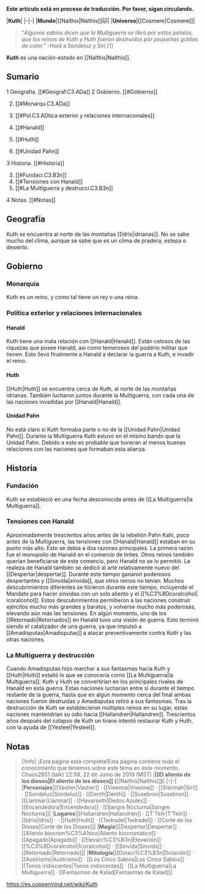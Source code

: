 **Este artículo está en proceso de traducción. Por favor, sigan circulando.**


|**Kuth**|
|-|-|
|**Mundo**|[[Nalthis\|Nalthis]]🐱︎|
|**Universo**|[[Cosmere\|Cosmere]]|

>“*Algunos sabios dicen que la Multiguerra se libró por estos pétalos, que los reinos de Kuth y Huth fueron destruidos por pequeñas gotitas de color.*”
\-Hoid a Sondeluz y Siri.[1]


**Kuth** es una nación-estado en [[Nalthis\|Nalthis]].

## Sumario

1 Geografía. [[#Geograf.C3.ADa]] 
2 Gobierno. [[#Gobierno]] 

2. [[#Monarqu.C3.ADa]] 
2. [[#Pol.C3.ADtica exterior y relaciones internacionales]] 

2. [[#Hanald]] 
2. [[#Huth]] 
2. [[#Unidad Pahn]] 




3 Historia. [[#Historia]] 

3. [[#Fundaci.C3.B3n]] 
3. [[#Tensiones con Hanald]] 
3. [[#La Multiguerra y destrucci.C3.B3n]] 


4 Notas. [[#Notas]] 


## Geografía
Kuth se encuentra al norte de las montañas [[Idris\|idrianas]]. No se sabe mucho del clima, aunque se sabe que es un clima de pradera, estepa o desierto.

## Gobierno
### Monarquía
Kuth es un reino, y como tal tiene un rey o una reina.

### Política exterior y relaciones internacionales
#### Hanald
Kuth tiene una mala relación con [[Hanald\|Hanald]]. Están celosos de las riquezas que posee Hanald, así como temerosos del poderío militar que tienen.
Esto llevó finalmente a Hanald a declarar la guerra a Kuth, e invadir el reino.

#### Huth
[[Huth\|Huth]] se encuentra cerca de Kuth, al norte de las montañas idrianas. También lucharon juntos durante la Multiguerra, con cada una de las naciones invadidas por [[Hanald\|Hanald]].

#### Unidad Pahn
No está claro si Kuth formaba parte o no de la [[Unidad Pahn\|Unidad Pahn]].
Durante la Multiguerra Kuth estuvo en el mismo bando que la Unidad Pahn. Debido a esto es probable que tuvieran al menos buenas relaciones con las naciones que formaban esta alianza.

## Historia
### Fundación
Kuth se estableció en una fecha desconocida antes de [[La Multiguerra\|la Multiguerra]].

### Tensiones con Hanald
Aproximadamente trescientos años antes de la rebelión Pahn Kahl, poco antes de la Multiguerra, las tensiones con [[Hanald\|Hanald]] estaban en su punto más alto. Esto se debía a dos razones principales.
La primera razón fue el monopolio de Hanald en el comercio de tintes. Otros reinos también querían beneficiarse de este comercio, pero Hanald no se lo permitió.
La realeza de Hanald también se dedicó al arte relativamente nuevo del [[Despertar\|despertar]]. Durante este tiempo ganaron poderosos despertantes y [[Sinvida\|sinvida]], que otros reinos no tenían. Muchos descubrimientos diferentes se hicieron durante este tiempo, incluyendo el Mandato para hacer sinvidas con un solo aliento y el [[%C3%8Dcoralcohol\|ícoralcohol]]. Estos descubrimientos permitieron a las naciones construir ejércitos mucho más grandes y baratos, y volverse mucho más poderosas, elevando aún más las tensiones.
En algún momento, uno de los [[Retornado\|Retornados]] en Hanald tuvo una visión de guerra. Esto terminó siendo el catalizador de una guerra, ya que impulsó a [[Amadisputas\|Amadisputas]] a atacar preventivamente contra Kuth y las otras naciones.

### La Multiguerra y destrucción
Cuando Amadisputas hizo marchar a sus fantasmas hacia Kuth y [[Huth\|Huth]] estalló lo que se conocería como [[La Multiguerra\|la Multiguerra]].
Kuth y Huth se convertirían en los principales rivales de Hanald en esta guerra. Estas naciones lucharían entre sí durante el tiempo restante de la guerra, hasta que en algún momento cerca del final ambas naciones fueron destruidas y Amadisputas retiró a sus fantasmas.
Tras la destrucción de Kuth se establecieron múltiples reinos en su lugar, estas naciones mantendrían su odio hacia [[Hallandren\|Hallandren]]. Trescientos años después del colapso de Kuth un tirano intentó restaurar Kuth y Huth, con la ayuda de [[Yesteel\|Yesteel]].

## Notas

> [!info] ¡Esta página está completa!Esta página contiene todo el conocimiento que tenemos sobre este tema en este momento.
Chaos2651 (talk) 22:58, 22 de Junio de 2019 (MST)
|**[[El aliento de los dioses\|El aliento de los dioses]] (**[[Nalthis\|Nalthis]]**)**|
|-|-|
|**Personajes**|[[Vasher\|Vasher]] · [[Vivenna\|Vivenna]] · [[Sisirinah\|Siri]] · [[Sondeluz\|Sondeluz]] · [[Denth\|Denth]] · [[Susebron\|Susebron]] · [[Llarimar\|Llarimar]] · [[Havarseth\|Dedos Azules]] · [[Encendedora\|Encendedora]] · [[Sangre Nocturna\|Sangre Nocturna]]|
|**Lugares**|[[Hallandren\|Hallandren]] · [[T'Telir\|T'Telir]] · [[Idris\|Idris]] ·  · [[Huth\|Huth]] · [[Tedradel\|Tedradel]] · [[Corte de los Dioses\|Corte de los Dioses]]|
|**Magia**|[[Despertar\|Despertar]] · [[Aliento biocrom%C3%A1tico\|Aliento biocromático]] · [[Apagado\|Apagado]] · [[Elevaci%C3%B3n\|Elevación]]· [[%C3%8Dcoralcohol\|Ícoralcohol]] · [[Sinvida\|Sinvida]] · [[Retornado\|Retornado]]|
|**Mitología**|[[Dotaci%C3%B3n\|Dotación]] · [[Austrismo\|Austrismo]] · [[Los Cinco Sabios\|Los Cinco Sabios]] · [[Tonos iridiscentes\|Tonos iridiscentes]] · [[La Multiguerra\|La Multiguerra]] · [[Fantasmas de Kalad\|Fantasmas de Kalad]]|



https://es.coppermind.net/wiki/Kuth